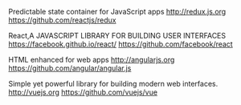 Predictable state container for JavaScript apps 
http://redux.js.org
https://github.com/reactjs/redux

React,A JAVASCRIPT LIBRARY FOR BUILDING USER INTERFACES
https://facebook.github.io/react/
https://github.com/facebook/react

HTML enhanced for web apps 
http://angularjs.org
https://github.com/angular/angular.js


Simple yet powerful library for building modern web interfaces. 
http://vuejs.org
https://github.com/vuejs/vue